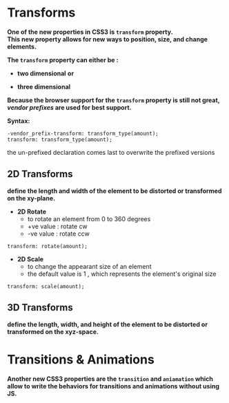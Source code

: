# Transforms

**One of the new properties in CSS3 is `transform` property.  
This new property allows for new ways to position, size, and change elements.**

**The `transform` property can either be :**

- **two dimensional**
**or**

- **three dimensional**

**Because the browser support for the `transform` property is still not great, _vendor prefixes_ are used for best support.**

**Syntax:**

```
-vendor_prefix-transform: transform_type(amount);
transform: transform_type(amount);
```

the un-prefixed declaration comes last to overwrite the prefixed versions

## 2D Transforms

**define the length and width of the element to be distorted or transformed on the xy-plane.**

- **2D Rotate**
    - to rotate an element from 0 to 360 degrees
    - +ve value : rotate cw
    - -ve value : rotate ccw

```
transform: rotate(amount);
```
- **2D Scale**
   - to change the appearant size of an element
   - the default value is 1 , which represents the element's original size

```
transform: scale(amount);
```
    
## 3D Transforms

**define the length, width, and height of the element to be distorted or transformed on the xyz-space.**


# Transitions & Animations

**Another new CSS3 properties are the `transition` and `aniamation` which allow to write the behaviors for transitions and animations without using JS.**
